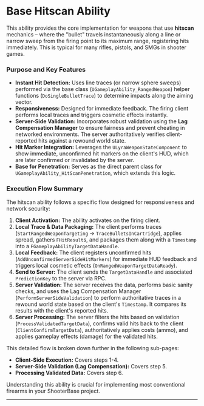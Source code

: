 # Base Hitscan Ability

This ability provides the core implementation for weapons that use **hitscan** mechanics – where the "bullet" travels instantaneously along a line or narrow sweep from the firing point to its maximum range, registering hits immediately. This is typical for many rifles, pistols, and SMGs in shooter games.

### Purpose and Key Features

* **Instant Hit Detection:** Uses line traces (or narrow sphere sweeps) performed via the base class (`UGameplayAbility_RangedWeapon`) helper functions (`DoSingleBulletTrace`) to determine impacts along the aiming vector.
* **Responsiveness:** Designed for immediate feedback. The firing client performs local traces and triggers cosmetic effects instantly.
* **Server-Side Validation:** Incorporates robust validation using the **Lag Compensation Manager** to ensure fairness and prevent cheating in networked environments. The server authoritatively verifies client-reported hits against a rewound world state.
* **Hit Marker Integration:** Leverages the `ULyraWeaponStateComponent` to show immediate, unconfirmed hit markers on the client's HUD, which are later confirmed or invalidated by the server.
* **Base for Penetration:** Serves as the direct parent class for `UGameplayAbility_HitScanPenetration`, which extends this logic.

### Execution Flow Summary

The hitscan ability follows a specific flow designed for responsiveness and network security:

1. **Client Activation:** The ability activates on the firing client.
2. **Local Trace & Data Packaging:** The client performs traces (`StartRangedWeaponTargeting` -> `TraceBulletsInCartridge`), applies spread, gathers `FHitResult`s, and packages them along with a `Timestamp` into a `FGameplayAbilityTargetDataHandle`.
3. **Local Feedback:** The client registers unconfirmed hits (`AddUnconfirmedServerSideHitMarkers`) for immediate HUD feedback and triggers local cosmetic effects (`OnRangedWeaponTargetDataReady`).
4. **Send to Server:** The client sends the `TargetDataHandle` and associated `PredictionKey` to the server via RPC.
5. **Server Validation:** The server receives the data, performs basic sanity checks, and uses the Lag Compensation Manager (`PerformServerSideValidation`) to perform authoritative traces in a rewound world state based on the client's `Timestamp`. It compares its results with the client's reported hits.
6. **Server Processing:** The server filters the hits based on validation (`ProcessValidatedTargetData`), confirms valid hits back to the client (`ClientConfirmTargetData`), authoritatively applies costs (ammo), and applies gameplay effects (damage) for the validated hits.

This detailed flow is broken down further in the following sub-pages:

* **Client-Side Execution:** Covers steps 1-4.
* **Server-Side Validation (Lag Compensation):** Covers step 5.
* **Processing Validated Data:** Covers step 6.

Understanding this ability is crucial for implementing most conventional firearms in your ShooterBase project.

***

